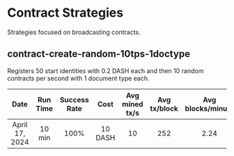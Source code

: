 # Contract Strategies
Strategies focused on broadcasting contracts.

## contract-create-random-10tps-1doctype
Registers 50 start identities with 0.2 DASH each and then 10 random contracts per second with 1 document type each.

| Date | Run Time | Success Rate | Cost | Avg mined tx/s | Avg tx/block | Avg blocks/minute | Total txs attempted | Nonce Errors | Timeout Errors | Other errors |
|:----------:|:----------:|:----------:|:----------:|:----------:|:----------:|:----------:|:----------:|:----------:|:----------:|:----------:|
| April 17, 2024 | 10 min | 100% | 10 DASH | 10 | 252 | 2.24 | 5957 | 3 | 81 | 0 |
